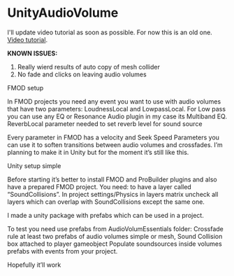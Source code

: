 # UnityAudioVolume

I'll update video tutorial as soon as possible. For now this is an old one. 
[Video tutorial](https://youtu.be/A-vbIf3PII4?si=5kLcB9O0T-qnkk9I).

**KNOWN ISSUES:**
1. Really wierd results of auto copy of mesh collider
2. No fade and clicks on leaving audio volumes  

FMOD setup

In FMOD projects you need any event you want to use with audio volumes that have two parameters: LoudnessLocal and LowpassLocal. 
For Low pass you can use any EQ or Resonance Audio plugin in my case its Multiband EQ.
ReverbLocal parameter needed to set reverb level for sound source

Every parameter in FMOD has a velocity and Seek Speed Parameters you can use it to soften transitions between audio volumes and crossfades. 
I’m planning to make it in Unity but for the moment it’s still like this. 

Unity setup simple

Before starting it’s better to install FMOD and ProBuilder plugins and also have a prepared FMOD project. 
You need:
to have a layer called “SoundCollisions”. 
In project settings/Physics in layers matrix uncheck all layers which can overlap with SoundCollisions except the same one. 

I made a unity package with prefabs which can be used in a project. 

To test you need use prefabs from AudioVolumEssentials folder:
Crossfade rule
at least two prefabs of audio volumes simple or mesh, 
Sound Collision box attached to player gameobject
Populate soundsources inside volumes prefabs with events from your project. 

Hopefully it’ll work 
